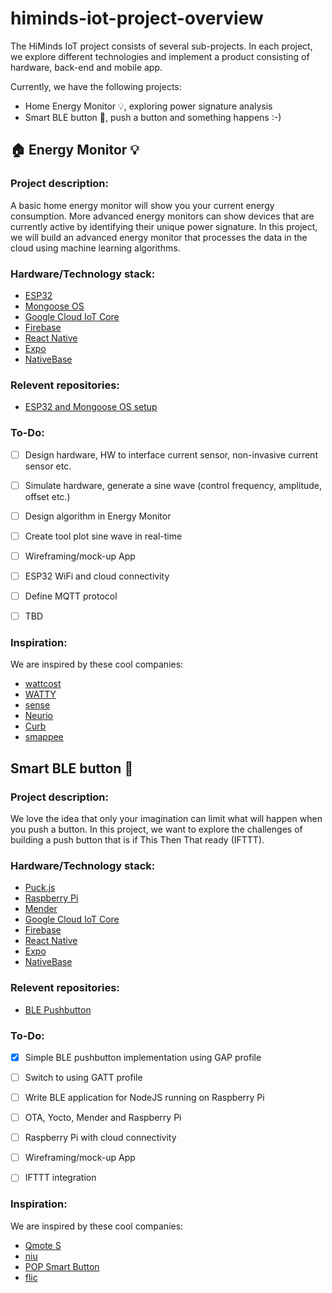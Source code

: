 # himinds-iot-project-overview
The HiMinds IoT project consists of several sub-projects. In each project, we explore different technologies and implement a product consisting of hardware, back-end and mobile app.

Currently, we have the following projects:

* Home Energy Monitor :bulb:, exploring power signature analysis
* Smart BLE button :radio_button:, push a button and something happens :-)


## :house: Energy Monitor :bulb:

### Project description:
A basic home energy monitor will show you your current energy consumption. More advanced energy monitors can show devices that
are currently active by identifying their unique power signature. In this project, we will build an advanced energy monitor that processes the data in the cloud using machine learning algorithms.

### Hardware/Technology stack:
* [ESP32](https://www.espressif.com/en/products/hardware/socs)
* [Mongoose OS](https://mongoose-os.com/)
* [Google Cloud IoT Core](https://cloud.google.com/iot-core/)
* [Firebase](https://firebase.google.com/)
* [React Native](https://facebook.github.io/react-native/)
* [Expo](https://expo.io/)
* [NativeBase](https://nativebase.io/)

### Relevent repositories:
* [ESP32 and Mongoose OS setup](https://github.com/HiMinds/himinds-iot-project-embedded-esp32-mongoose-os-vscode-setup)

### To-Do:
- [ ] Design hardware, HW to interface current sensor, non-invasive current sensor etc.
- [ ] Simulate hardware, generate a sine wave (control frequency, amplitude, offset etc.)
- [ ] Design algorithm in Energy Monitor
- [ ] Create tool plot sine wave in real-time
- [ ] Wireframing/mock-up App
- [ ] ESP32 WiFi and cloud connectivity
- [ ] Define MQTT protocol
- [ ] TBD


### Inspiration:
We are inspired by these cool companies:

* [wattcost](https://www.wattcost.com/)
* [WATTY](https://watty.io/)
* [sense](https://sense.com/)
* [Neurio](https://www.neur.io/)
* [Curb](https://energycurb.com/)
* [smappee](https://www.smappee.com/be_en/our-technology)


## Smart BLE button :radio_button:

### Project description:
We love the idea that only your imagination can limit what will happen when you push a button. In this project, we want to explore the challenges of building a push button that is if This Then That ready (IFTTT).

### Hardware/Technology stack:
* [Puck.js](https://www.puck-js.com/)
* [Raspberry Pi](https://www.raspberrypi.org/)
* [Mender](https://mender.io/)
* [Google Cloud IoT Core](https://cloud.google.com/iot-core/)
* [Firebase](https://firebase.google.com/)
* [React Native](https://facebook.github.io/react-native/)
* [Expo](https://expo.io/)
* [NativeBase](https://nativebase.io/)

### Relevent repositories:
* [BLE Pushbutton](https://github.com/HiMinds/himinds-iot-project-embedded-sensor-pushbutton-ble)

### To-Do:
- [x] Simple BLE pushbutton implementation using GAP profile
- [ ] Switch to using GATT profile
- [ ] Write BLE application for NodeJS running on Raspberry Pi
- [ ] OTA, Yocto, Mender and Raspberry Pi
- [ ] Raspberry Pi with cloud connectivity
- [ ] Wireframing/mock-up App
- [ ] IFTTT integration


### Inspiration:
We are inspired by these cool companies:

* [Qmote S](https://qblinks.com/)
* [niu](https://www.myniu.fr/en/)
* [POP Smart Button](https://www.logitech.com/en-us/product/pop-smart-button)
* [flic](https://flic.io/)
